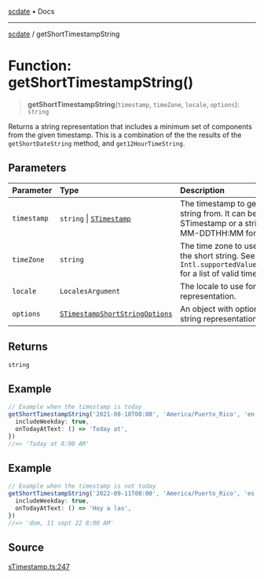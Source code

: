 [scdate](../README.md) • Docs

---

[scdate](../README.md) / getShortTimestampString

# Function: getShortTimestampString()

> **getShortTimestampString**(`timestamp`, `timeZone`, `locale`, `options`): `string`

Returns a string representation that includes a minimum set of components
from the given timestamp. This is a combination of the the results of
the `getShortDateString` method, and `get12HourTimeString`.

## Parameters

| Parameter   | Type                                                                            | Description                                                                                                                        |
| :---------- | :------------------------------------------------------------------------------ | :--------------------------------------------------------------------------------------------------------------------------------- |
| `timestamp` | `string` \| [`STimestamp`](../classes/STimestamp.md)                            | The timestamp to get the short string from. It can be an<br />STimestamp or a string in the YYYY-MM-DDTHH:MM format.               |
| `timeZone`  | `string`                                                                        | The time zone to use when creating the short string. See<br />`Intl.supportedValuesOf('timeZone')` for a list of valid time zones. |
| `locale`    | `LocalesArgument`                                                               | The locale to use for the string representation.                                                                                   |
| `options`   | [`STimestampShortStringOptions`](../interfaces/STimestampShortStringOptions.md) | An object with options for the short string representation.                                                                        |

## Returns

`string`

## Example

```ts
// Example when the timestamp is today
getShortTimestampString('2021-08-10T08:00', 'America/Puerto_Rico', 'en', {
  includeWeekday: true,
  onTodayAtText: () => 'Today at',
})
//=> 'Today at 8:00 AM'
```

## Example

```ts
// Example when the timestamp is not today
getShortTimestampString('2022-09-11T08:00', 'America/Puerto_Rico', 'es', {
  includeWeekday: true,
  onTodayAtText: () => 'Hoy a las',
})
//=> 'dom, 11 sept 22 8:00 AM'
```

## Source

[sTimestamp.ts:247](https://github.com/ericvera/scdate/blob/main/src/sTimestamp.ts#L247)
